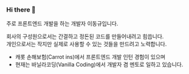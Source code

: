 ### Hi there 👋

주로 프론트엔드 개발을 하는 개발자 이동규입니다.

회사의 구성원으로서는 간결하고 정돈된 코드를 만들어내려고 힘씁니다. <br>
개인으로서는 작지만 실제로 사용할 수 있는 것들을 만드려고 노력합니다.

- 캐롯 손해보험(Carrot ins)에서 프론트엔드 개발 인턴 경험이 있으며
- 현재는 바닐라코딩(Vanilla Coding)에서 개발자 겸 멘토로 일하고 있습니다.
